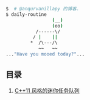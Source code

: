 ```bash
$  # @anqurvanillapy 的博客.
$ daily-routine
                 (__) 
                 (oo) 
           /------\/ 
          / |    ||   
         *  /\---/\ 
            ~~   ~~   
..."Have you mooed today?"...
```

## 目录

1. [C++11 风格的迷你任务队列](/?p=cpp11-task-queue)
